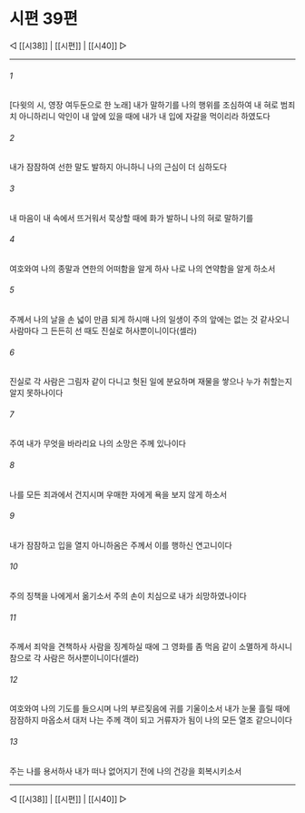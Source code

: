 ﻿# 시편 39편

◁ [[시38]] | [[시편]] | [[시40]] ▷
***

###### 1
[다윗의 시, 영장 여두둔으로 한 노래] 내가 말하기를 나의 행위를 조심하여 내 혀로 범죄치 아니하리니 악인이 내 앞에 있을 때에 내가 내 입에 자갈을 먹이리라 하였도다

###### 2
내가 잠잠하여 선한 말도 발하지 아니하니 나의 근심이 더 심하도다

###### 3
내 마음이 내 속에서 뜨거워서 묵상할 때에 화가 발하니 나의 혀로 말하기를

###### 4
여호와여 나의 종말과 연한의 어떠함을 알게 하사 나로 나의 연약함을 알게 하소서

###### 5
주께서 나의 날을 손 넓이 만큼 되게 하시매 나의 일생이 주의 앞에는 없는 것 같사오니 사람마다 그 든든히 선 때도 진실로 허사뿐이니이다(셀라)

###### 6
진실로 각 사람은 그림자 같이 다니고 헛된 일에 분요하며 재물을 쌓으나 누가 취할는지 알지 못하나이다

###### 7
주여 내가 무엇을 바라리요 나의 소망은 주께 있나이다

###### 8
나를 모든 죄과에서 건지시며 우매한 자에게 욕을 보지 않게 하소서

###### 9
내가 잠잠하고 입을 열지 아니하옴은 주께서 이를 행하신 연고니이다

###### 10
주의 징책을 나에게서 옮기소서 주의 손이 치심으로 내가 쇠망하였나이다

###### 11
주께서 죄악을 견책하사 사람을 징계하실 때에 그 영화를 좀 먹음 같이 소멸하게 하시니 참으로 각 사람은 허사뿐이니이다(셀라)

###### 12
여호와여 나의 기도를 들으시며 나의 부르짖음에 귀를 기울이소서 내가 눈물 흘릴 때에 잠잠하지 마옵소서 대저 나는 주께 객이 되고 거류자가 됨이 나의 모든 열조 같으니이다

###### 13
주는 나를 용서하사 내가 떠나 없어지기 전에 나의 건강을 회복시키소서


***
◁ [[시38]] | [[시편]] | [[시40]] ▷